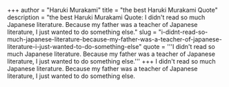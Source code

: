 +++
author = "Haruki Murakami"
title = "the best Haruki Murakami Quote"
description = "the best Haruki Murakami Quote: I didn't read so much Japanese literature. Because my father was a teacher of Japanese literature, I just wanted to do something else."
slug = "i-didnt-read-so-much-japanese-literature-because-my-father-was-a-teacher-of-japanese-literature-i-just-wanted-to-do-something-else"
quote = '''I didn't read so much Japanese literature. Because my father was a teacher of Japanese literature, I just wanted to do something else.'''
+++
I didn't read so much Japanese literature. Because my father was a teacher of Japanese literature, I just wanted to do something else.
